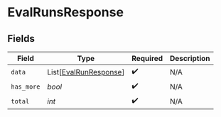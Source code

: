 # EvalRunsResponse


## Fields

| Field                                                           | Type                                                            | Required                                                        | Description                                                     |
| --------------------------------------------------------------- | --------------------------------------------------------------- | --------------------------------------------------------------- | --------------------------------------------------------------- |
| `data`                                                          | List[[EvalRunResponse](../../models/shared/evalrunresponse.md)] | :heavy_check_mark:                                              | N/A                                                             |
| `has_more`                                                      | *bool*                                                          | :heavy_check_mark:                                              | N/A                                                             |
| `total`                                                         | *int*                                                           | :heavy_check_mark:                                              | N/A                                                             |